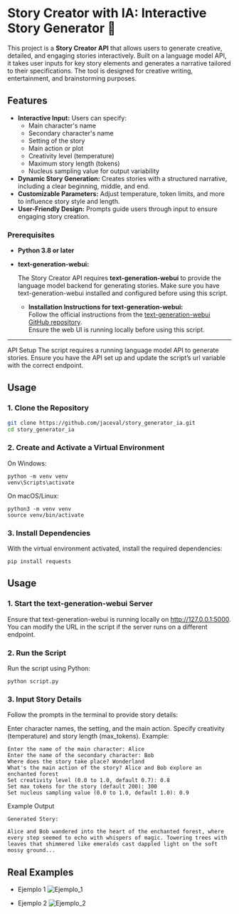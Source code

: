# Story Creator with IA: Interactive Story Generator 📖

This project is a **Story Creator API** that allows users to generate creative, detailed, and engaging stories interactively. Built on a language model API, it takes user inputs for key story elements and generates a narrative tailored to their specifications. The tool is designed for creative writing, entertainment, and brainstorming purposes.

## Features

- **Interactive Input:** Users can specify:
  - Main character's name
  - Secondary character's name
  - Setting of the story
  - Main action or plot
  - Creativity level (temperature)
  - Maximum story length (tokens)
  - Nucleus sampling value for output variability
- **Dynamic Story Generation:** Creates stories with a structured narrative, including a clear beginning, middle, and end.
- **Customizable Parameters:** Adjust temperature, token limits, and more to influence story style and length.
- **User-Friendly Design:** Prompts guide users through input to ensure engaging story creation.

### Prerequisites

- **Python 3.8 or later**
- **text-generation-webui:** 

   The Story Creator API requires **text-generation-webui** to provide the language model backend for generating stories. Make sure you have text-generation-webui installed and configured before using this script.

   - **Installation Instructions for text-generation-webui:**  
     Follow the official instructions from the [text-generation-webui GitHub repository](https://github.com/oobabooga/text-generation-webui).  
     Ensure the web UI is running locally before using this script.  

---

API Setup
The script requires a running language model API to generate stories. Ensure you have the API set up and update the script’s url variable with the correct endpoint.

## Usage

### 1. Clone the Repository
```bash
git clone https://github.com/jaceval/story_generator_ia.git
cd story_generator_ia
```
### 2. Create and Activate a Virtual Environment
On Windows:
```
python -m venv venv
venv\Scripts\activate
```
On macOS/Linux:
```
python3 -m venv venv
source venv/bin/activate
```

### 3. Install Dependencies
With the virtual environment activated, install the required dependencies:
```
pip install requests
```

## Usage

### 1. Start the text-generation-webui Server
Ensure that text-generation-webui is running locally on http://127.0.0.1:5000. You can modify the URL in the script if the server runs on a different endpoint.

### 2. Run the Script
Run the script using Python:
```
python script.py
```
### 3. Input Story Details
Follow the prompts in the terminal to provide story details:

Enter character names, the setting, and the main action.
Specify creativity (temperature) and story length (max_tokens).
Example:
```
Enter the name of the main character: Alice  
Enter the name of the secondary character: Bob  
Where does the story take place? Wonderland  
What's the main action of the story? Alice and Bob explore an enchanted forest  
Set creativity level (0.0 to 1.0, default 0.7): 0.8  
Set max tokens for the story (default 200): 300  
Set nucleus sampling value (0.0 to 1.0, default 1.0): 0.9
```
Example Output
```
Generated Story:

Alice and Bob wandered into the heart of the enchanted forest, where every step seemed to echo with whispers of magic. Towering trees with leaves that shimmered like emeralds cast dappled light on the soft mossy ground...

```
## Real Examples
- Ejemplo 1
![Ejemplo_1](https://github.com/user-attachments/assets/f63c3ce0-11b6-4beb-b35f-b2bab1e9d47b)

- Ejemplo 2
![Ejemplo_2](https://github.com/user-attachments/assets/a5dcaae6-aa86-43fc-be07-1d80b6cea366)


